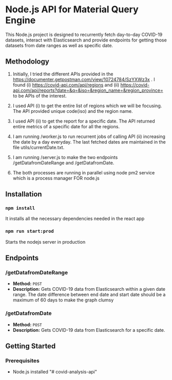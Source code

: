 # Node.js API for Material Query Engine

This Node.js project is designed to recurrently fetch day-to-day COVID-19 datasets, interact with Elasticsearch and provide endpoints for getting those datasets from date ranges as well as specific date.


## Methodology

1. Initially, I tried the different APIs provided in the https://documenter.getpostman.com/view/10724784/SzYXWz3x . I found (i) https://covid-api.com/api/regions and (ii) https://covid-api.com/api/reports?date=&q=&iso=&region_name=&region_province= to be APIs of the interest. 

2. I used API (i) to get the entire list of regions which we will be focusing. The API provided unique code(iso) and the region name. 

3. I used API (ii) to get the report for a specific date. The API returned entire metrics of a specific date for all the regions.

4. I am running /worker.js to run recurrent jobs of calling API (ii) increasing the date by a day everyday. The last fetched dates are maintained in the file utils/currentDate.txt.

5. I am running /server.js to make the two endpoints /getDatafromDateRange and 
/getDatafromDate.

6. The both processes are running in parallel using node pm2 service which is a process manager FOR node.js

## Installation

### `npm install`

It installs all the necessary dependencies needed in the react app

### `npm run start:prod`
Starts the nodejs server in production


## Endpoints

### /getDatafromDateRange

- **Method:** `POST`
- **Description:** Gets COVID-19 data from Elasticsearch within a given date range. The date difference between end date and start date should be a maximum of 60 days to make the graph clumsy

### /getDatafromDate

- **Method:** `POST`
- **Description:** Gets COVID-19 data from Elasticsearch for a specific date.

## Getting Started

### Prerequisites

- Node.js installed
"# covid-analysis-api" 
